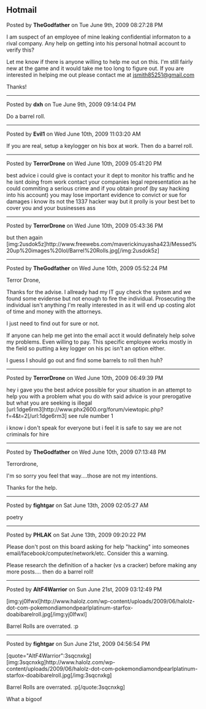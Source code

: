 ## Hotmail
Posted by **TheGodfather** on Tue June 9th, 2009 08:27:28 PM

I am suspect of an employee of mine leaking confidential informaton to a rival company.  Any help on getting into his personal hotmail account to verify this? 

Let me know if there is anyone willing to help me out on this.  I'm still fairly new at the game and it would take me too long to figure out.  If you are interested in helping me out please contact me at <!-- e --><a href="mailto:jsmith85251@gmail.com">jsmith85251@gmail.com</a><!-- e --> 

Thanks!

--------------------------------------------------------------------------------

Posted by **dxh** on Tue June 9th, 2009 09:14:04 PM

Do a barrel roll.

--------------------------------------------------------------------------------

Posted by **Evil1** on Wed June 10th, 2009 11:03:20 AM

If you are real, setup a keylogger on his box at work. Then do a barrel roll.

--------------------------------------------------------------------------------

Posted by **TerrorDrone** on Wed June 10th, 2009 05:41:20 PM

best advice i could give is contact your it dept to monitor his traffic and he he isnt doing from work contact  your companies legal representation as he could commiting a serious crime and if you obtain proof (by say hacking into his account) you may lose important evidence to convict or sue for damages 
i know its not the 1337 hacker way but it prolly is your best bet to cover you and your businesses ass

--------------------------------------------------------------------------------

Posted by **TerrorDrone** on Wed June 10th, 2009 05:43:36 PM

but then again [img:2usdok5z]http&#58;//www&#46;freewebs&#46;com/maverickinuyasha423/Messed%20up%20images%20lol/Barrel%20Rolls&#46;jpg[/img:2usdok5z]

--------------------------------------------------------------------------------

Posted by **TheGodfather** on Wed June 10th, 2009 05:52:24 PM

Terror Drone, 

Thanks for the advise.  I allready had my IT guy check the system and we found some evidense but not enough to fire the individual.  Prosecuting the individual isn't anything I'm really interested in as it will end up costing alot of time and money with the attorneys.  

I just need to find out for sure or not.  

If anyone can help me get into the email acct it would definately help solve my problems.  Even willing to pay.  This specific employee works mostly in the field so putting a key logger on his pc isn't an option either.  

I guess I should go out and find some barrels to roll then huh?

--------------------------------------------------------------------------------

Posted by **TerrorDrone** on Wed June 10th, 2009 06:49:39 PM

hey i gave you the best advice possible for your situation in an attempt to help you with a problem 
what you do with said advice is your prerogative 
but what you are seeking is illegal  
[url:1dge6rm3]http&#58;//www&#46;phx2600&#46;org/forum/viewtopic&#46;php?f=4&amp;t=2[/url:1dge6rm3]
see rule number 1

i know i don't speak for everyone but i feel it is safe to say we are not criminals for hire

--------------------------------------------------------------------------------

Posted by **TheGodfather** on Wed June 10th, 2009 07:13:48 PM

Terrordrone, 

I'm so sorry you feel that way....those are not my intentions.  

Thanks for the help.

--------------------------------------------------------------------------------

Posted by **fightgar** on Sat June 13th, 2009 02:05:27 AM

poetry

--------------------------------------------------------------------------------

Posted by **PHLAK** on Sat June 13th, 2009 09:20:22 PM

Please don't post on this board asking for help &quot;hacking&quot; into someones email/facebook/computer/network/etc.  Consider this a warning.

Please research the definition of a hacker (vs a cracker) before making any more posts.... then do a barrel roll!

--------------------------------------------------------------------------------

Posted by **AltF4Warrior** on Sun June 21st, 2009 03:12:49 PM

[img:yj0lfwxl]http&#58;//www&#46;halolz&#46;com/wp-content/uploads/2009/06/halolz-dot-com-pokemondiamondpearlplatinum-starfox-doabibarelroll&#46;jpg[/img:yj0lfwxl]

Barrel Rolls are overrated. :p

--------------------------------------------------------------------------------

Posted by **fightgar** on Sun June 21st, 2009 04:56:54 PM

[quote=&quot;AltF4Warrior&quot;:3sqcnxkg][img:3sqcnxkg]http&#58;//www&#46;halolz&#46;com/wp-content/uploads/2009/06/halolz-dot-com-pokemondiamondpearlplatinum-starfox-doabibarelroll&#46;jpg[/img:3sqcnxkg]

Barrel Rolls are overrated. :p[/quote:3sqcnxkg]

What a bigoof

